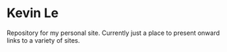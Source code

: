 # Kevin Le

Repository for my personal site. Currently just a place to present onward links to a variety of sites. 